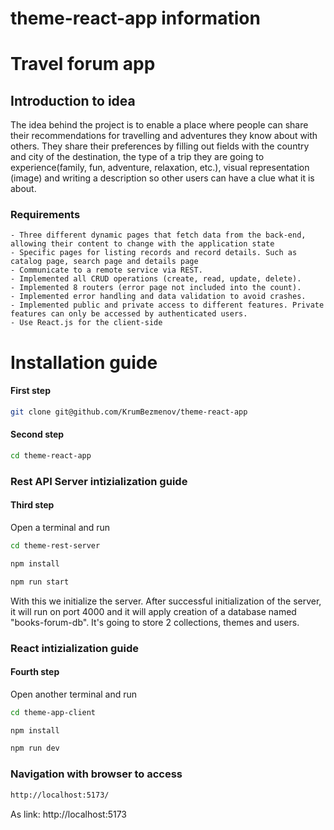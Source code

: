 # theme-react-app information

# Travel forum app

## Introduction to idea

The idea behind the project is to enable a place where people can share
their recommendations for travelling and adventures they know about with others. They share their preferences by filling out fields with the country and city of the destination, the type of a trip they are going to experience(family, fun, adventure, relaxation, etc.), visual representation (image) and writing a description so other users can have a clue what it is about.

### Requirements

    - Three different dynamic pages that fetch data from the back-end, allowing their content to change with the application state
    - Specific pages for listing records and record details. Such as catalog page, search page and details page
    - Communicate to a remote service via REST.
    - Implemented all CRUD operations (create, read, update, delete).
    - Implemented 8 routers (error page not included into the count).
    - Implemented error handling and data validation to avoid crashes.
    - Implemented public and private access to different features. Private features can only be accessed by authenticated users.
    - Use React.js for the client-side

# Installation guide

#### First step

```sh
git clone git@github.com/KrumBezmenov/theme-react-app
```

#### Second step

```sh
cd theme-react-app
```

### Rest API Server intizialization guide

#### Third step

Open a terminal and run

```sh
cd theme-rest-server
```

```sh
npm install
```

```sh
npm run start
```

With this we initialize the server. After successful initialization of the server, it will run on port 4000 and it will apply creation of a database named "books-forum-db". It's going to store 2 collections, themes and users.

### React intizialization guide

#### Fourth step

Open another terminal and run

```sh
cd theme-app-client
```

```sh
npm install
```

```sh
npm run dev
```

### Navigation with browser to access

```sh
http://localhost:5173/
```

As link:
http://localhost:5173
